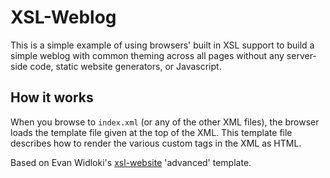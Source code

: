 # XSL-Weblog

This is a simple example of using browsers' built in XSL support to build a simple weblog with common theming across all pages without any server-side code, static website generators, or Javascript.

## How it works

When you browse to `index.xml` (or any of the other XML files), the browser loads the template file given at the top of the XML.  This template file describes how to render the various custom tags in the XML as HTML.

Based on Evan Widloki's [xsl-website](https://github.com/Evidlo/xsl-website) 'advanced' template.
